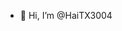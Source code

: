 - 👋 Hi, I’m @HaiTX3004

<!---
HaiTX3004/HaiTX3004 is a ✨ special ✨ repository because its `README.md` (this file) appears on your GitHub profile.
You can click the Preview link to take a look at your changes.
--->
